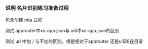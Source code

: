 

### 说明  名片识别练习准备过程 ###

包含创建 mta 过程

测试 approuter中xs-app.json与 ui5中xs-app.json的区别

测试 uri 中加 / 与不加的区别，根是相对于approuter 还是ui5所在目录

